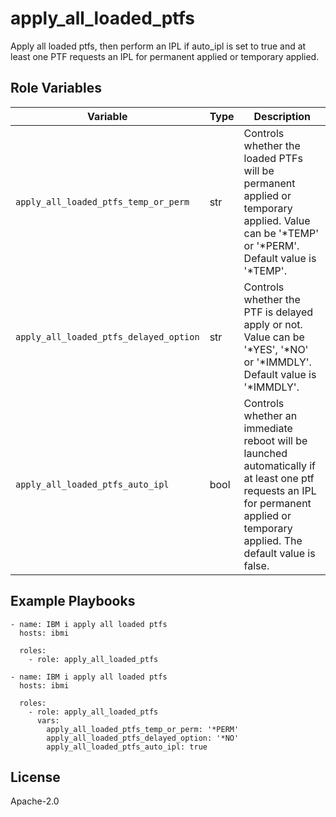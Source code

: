 apply_all_loaded_ptfs
=========
Apply all loaded ptfs, then perform an IPL if auto_ipl is set to true and at least one PTF requests an IPL for permanent applied or temporary applied.

Role Variables
--------------

| Variable                                  | Type          | Description                                      |
|-------------------------------------------|---------------|--------------------------------------------------|
| `apply_all_loaded_ptfs_temp_or_perm`      | str           | Controls whether the loaded PTFs will be permanent applied or temporary applied. Value can be  '*TEMP' or '*PERM'. Default value is '*TEMP'.                     |
| `apply_all_loaded_ptfs_delayed_option`      | str          | Controls whether the PTF is delayed apply or not. Value can be '*YES', '*NO' or '*IMMDLY'. Default value is '*IMMDLY'.                      |
| `apply_all_loaded_ptfs_auto_ipl`          | bool           | Controls whether an immediate reboot will be launched automatically if at least one ptf requests an IPL for permanent applied or temporary applied. The default value is false. |

Example Playbooks
----------------
```
- name: IBM i apply all loaded ptfs
  hosts: ibmi 

  roles:
    - role: apply_all_loaded_ptfs
```

```
- name: IBM i apply all loaded ptfs
  hosts: ibmi

  roles:
    - role: apply_all_loaded_ptfs
      vars:
        apply_all_loaded_ptfs_temp_or_perm: '*PERM'
        apply_all_loaded_ptfs_delayed_option: '*NO' 
        apply_all_loaded_ptfs_auto_ipl: true
```

License
-------

Apache-2.0
